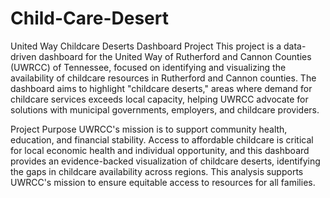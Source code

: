 # Child-Care-Desert
United Way Childcare Deserts Dashboard Project
This project is a data-driven dashboard for the United Way of Rutherford and Cannon Counties (UWRCC) of Tennessee, focused on identifying and visualizing the availability of childcare resources in Rutherford and Cannon counties. The dashboard aims to highlight "childcare deserts," areas where demand for childcare services exceeds local capacity, helping UWRCC advocate for solutions with municipal governments, employers, and childcare providers.

Project Purpose
UWRCC's mission is to support community health, education, and financial stability. Access to affordable childcare is critical for local economic health and individual opportunity, and this dashboard provides an evidence-backed visualization of childcare deserts, identifying the gaps in childcare availability across regions. This analysis supports UWRCC's mission to ensure equitable access to resources for all families.
